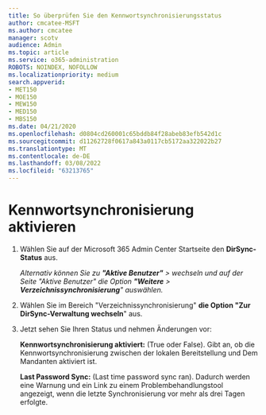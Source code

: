 ```yaml
---
title: So überprüfen Sie den Kennwortsynchronisierungsstatus
author: cmcatee-MSFT
ms.author: cmcatee
manager: scotv
audience: Admin
ms.topic: article
ms.service: o365-administration
ROBOTS: NOINDEX, NOFOLLOW
ms.localizationpriority: medium
search.appverid:
- MET150
- MOE150
- MEW150
- MED150
- MBS150
ms.date: 04/21/2020
ms.openlocfilehash: d0804cd260001c65bddb84f28abeb83efb542d1c
ms.sourcegitcommit: d11262728f0617a843a0117cb5172aa322022b27
ms.translationtype: MT
ms.contentlocale: de-DE
ms.lasthandoff: 03/08/2022
ms.locfileid: "63213765"
---
```

# <a name="enable-password-sync"></a>Kennwortsynchronisierung aktivieren

1. Wählen Sie auf der Microsoft 365 Admin Center Startseite den **DirSync-Status** aus.

     *Alternativ können Sie zu **"Aktive Benutzer"** \> wechseln und auf der Seite "Aktive Benutzer" die Option **"Weitere** \> **Verzeichnissynchronisierung**" auswählen.*

2. Wählen Sie im Bereich "Verzeichnissynchronisierung" **die Option "Zur DirSync-Verwaltung wechseln**" aus.

3. Jetzt sehen Sie Ihren Status und nehmen Änderungen vor:

    **Kennwortsynchronisierung aktiviert:** (True oder False). Gibt an, ob die Kennwortsynchronisierung zwischen der lokalen Bereitstellung und Dem Mandanten aktiviert ist.

    **Last Password Sync:** (Last time password sync ran). Dadurch werden eine Warnung und ein Link zu einem Problembehandlungstool angezeigt, wenn die letzte Synchronisierung vor mehr als drei Tagen erfolgte.
